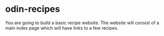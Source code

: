 # odin-recipes
You are going to build a basic recipe website.
The website will consist of a main index page which will have links to a few recipes. 